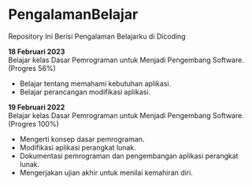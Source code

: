 # PengalamanBelajar
Repository Ini Berisi Pengalaman Belajarku di Dicoding

**18 Februari 2023**  
Belajar kelas Dasar Pemrograman untuk Menjadi Pengembang Software. (Progres 56%)
  * Belajar tentang memahami kebutuhan aplikasi.
  * Belajar perancangan modifikasi aplikasi.

**19 Februari 2022**  
Belajar kelas Dasar Pemrograman untuk Menjadi Pengembang Software. (Progres 100%)
  * Mengerti konsep dasar pemrograman.
  * Modifikasi aplikasi perangkat lunak.
  * Dokumentasi pemrograman dan pengembangan aplikasi perangkat lunak.
  * Mengerjakan ujian akhir untuk menilai kemahiran diri.
